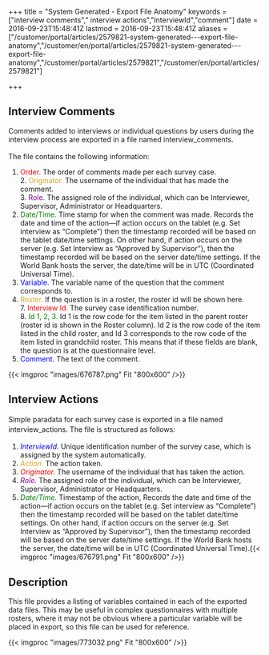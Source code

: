 ﻿+++
title = "System Generated - Export File Anatomy"
keywords = ["interview comments"," interview actions","InterviewId","comment"]
date = 2016-09-23T15:48:41Z
lastmod = 2016-09-23T15:48:41Z
aliases = ["/customer/portal/articles/2579821-system-generated---export-file-anatomy","/customer/en/portal/articles/2579821-system-generated---export-file-anatomy","/customer/portal/articles/2579821","/customer/en/portal/articles/2579821"]

+++

Interview Comments   
---------------------

Comments added to interviews or individual questions by users during the
interview process are exported in a file named interview\_comments.  
   
The file contains the following information:  
  
1. <span style="color:#FF0000;">Order.</span> The order of comments made
per each survey case.  
2. <span style="color:#DAA520;">Originator.</span> The username of the
individual that has made the comment.  
3. <span style="color:#800080;">Role.</span> The assigned role of the
individual, which can be Interviewer, Supervisor, Administrator or
Headquarters.  
4. <span style="color:#008000;">Date/Time.</span> Time stamp for when
the comment was made. Records the date and time of the action—if action
occurs on the tablet (e.g. Set interview as “Complete”) then the
timestamp recorded will be based on the tablet date/time settings. On
other hand, if action occurs on the server (e.g. Set Interview as
“Approved by Supervisor”), then the timestamp recorded will be based on
the server date/time settings. If the World Bank hosts the server, the
date/time will be in UTC (Coordinated Universal Time).  
5. <span style="color:#0000FF;">Variable.</span> The variable name of
the question that the comment corresponds to.  
6. <span style="color:#DAA520;">Roster. </span>If the question is in a
roster, the roster id will be shown here.  
7. <span style="color:#FF0000;">Interview Id. </span>The survey case
identification number.  
8. <span style="color:#008000;">Id 1, 2, 3.</span> Id 1 is the row code
for the item listed in the parent roster (roster id is shown in the
Roster column). Id 2 is the row code of the item listed in the child
roster, and Id 3 corresponds to the row code of the item listed in
grandchild roster. This means that if these fields are blank, the
question is at the questionnaire level.  
9. <span style="color:#0000FF;">Comment. </span>The text of the comment.

  
  
{{< imgproc "images/676787.png" Fit "800x600" />}}

Interview Actions 
------------------

<span style="line-height: 20.8px;">Simple paradata for each survey case
is exported in a file named interview\_actions. The file is structured
as follows:</span>

1.  <span style="color: rgb(0, 0, 255);">*InterviewId.*</span> Unique
    identification number of the survey case, which is assigned by the
    system automatically.  
2.  <span style="color: rgb(218, 165, 32);">*Action.* </span>The action
    taken.
3.  <span style="color: rgb(255, 0, 0);">*Originator.* </span>The
    username of the individual that has taken the <span
    class="underline">action</span>.  
4.  <span style="color: rgb(128, 0, 128);">*Role.*</span> The assigned
    role of the individual, which can be Interviewer, Supervisor,
    Administrator or Headquarters.
5.  <span style="color: rgb(0, 128, 0);">*Date/Time.*</span> Timestamp
    of the action, Records the date and time of the action—if action
    occurs on the tablet (e.g. Set interview as “Complete”) then the
    timestamp recorded will be based on the tablet date/time settings.
    On other hand, if action occurs on the server (e.g. Set Interview as
    “Approved by Supervisor”), then the timestamp recorded will be based
    on the server date/time settings. If the World Bank hosts the
    server, the date/time will be in UTC (Coordinated Universal
    Time).{{< imgproc "images/676791.png" Fit "800x600" />}}

 Description
------------

This file provides a listing of variables contained in each of the
exported data files. This may be useful in complex questionnaires with
multiple rosters, where it may not be obvious where a particular
variable will be placed in export, so this file can be used for
reference.  
  
{{< imgproc "images/773032.png" Fit "800x600" />}}
